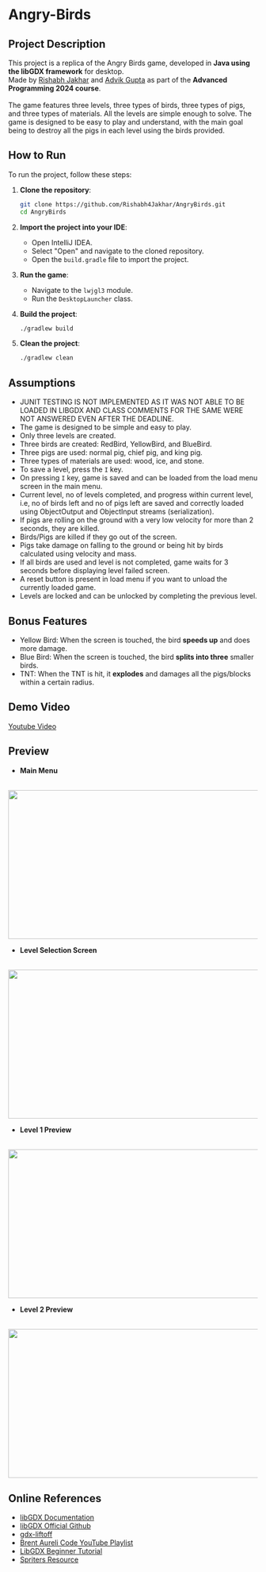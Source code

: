 # Angry-Birds

## Project Description

This project is a replica of the Angry Birds game, developed in **Java using the libGDX framework** for desktop. 
<br>
Made by [Rishabh Jakhar](https://github.com/Rishabh4Jakhar/) and [Advik Gupta](https://github.com/NOVA2OP) as part of the **Advanced Programming 2024 course**.
<br><br>
The game features three levels, three types of birds, three types of pigs, and three types of materials. 
All the levels are simple enough to solve. The game is designed to be easy to play and understand, with the main goal being to destroy all the pigs in each level using the birds provided.
## How to Run

To run the project, follow these steps:

1. **Clone the repository**:
    ```sh
    git clone https://github.com/Rishabh4Jakhar/AngryBirds.git
    cd AngryBirds
    ```

2. **Import the project into your IDE**:
    - Open IntelliJ IDEA.
    - Select "Open" and navigate to the cloned repository.
    - Open the `build.gradle` file to import the project.

3. **Run the game**:
    - Navigate to the `lwjgl3` module.
    - Run the `DesktopLauncher` class.

4. **Build the project**:
    ```sh
    ./gradlew build
    ```

5. **Clean the project**:
    ```sh
    ./gradlew clean
    ```


## Assumptions

- JUNIT TESTING IS NOT IMPLEMENTED AS IT WAS NOT ABLE TO BE LOADED IN LIBGDX AND CLASS COMMENTS FOR THE SAME WERE NOT ANSWERED EVEN AFTER THE DEADLINE.
- The game is designed to be simple and easy to play.
- Only three levels are created.
- Three birds are created: RedBird, YellowBird, and BlueBird.
- Three pigs are used: normal pig, chief pig, and king pig. 
- Three types of materials are used: wood, ice, and stone. 
- To save a level, press the `I` key.
- On pressing `I` key, game is saved and can be loaded from the load menu screen in the main menu. 
- Current level, no of levels completed, and progress within current level, i.e, no of birds left and no of pigs left are saved and correctly loaded using ObjectOutput and ObjectInput streams (serialization).
- If pigs are rolling on the ground with a very low velocity for more than 2 seconds, they are killed.
- Birds/Pigs are killed if they go out of the screen.
- Pigs take damage on falling to the ground or being hit by birds calculated using velocity and mass.
- If all birds are used and level is not completed, game waits for 3 seconds before displaying level failed screen.
- A reset button is present in load menu if you want to unload the currently loaded game.
- Levels are locked and can be unlocked by completing the previous level.

## Bonus Features

- Yellow Bird: When the screen is touched, the bird **speeds up** and does more damage.
- Blue Bird: When the screen is touched, the bird **splits into three** smaller birds.
- TNT: When the TNT is hit, it **explodes** and damages all the pigs/blocks within a certain radius.

## Demo Video
[Youtube Video](https://www.youtube.com/watch?v=MskBtYtXlBQ)

## Preview
- **Main Menu**
<br>
<img src="https://github.com/user-attachments/assets/7ace0db9-3ffc-4f40-8c9c-997b2e13b221" height="300" width="533">

- **Level Selection Screen**
<br>
<img src="https://github.com/user-attachments/assets/c1a279c0-6147-4a97-8167-ee4873e09ae3" height="300" width="533">

- **Level 1 Preview**
<br>
<img src="https://github.com/user-attachments/assets/6d2781f3-6512-4680-87e3-897b31dbadac" height="300" width="533">

- **Level 2 Preview**
<br>
<img src="https://github.com/user-attachments/assets/a7017042-7cc8-4181-9515-71c18e395f83" height="300" width="533">


## Online References

- [libGDX Documentation](https://libgdx.com/documentation/)
- [libGDX Official Github](https://github.com/libgdx/libgdx/)
- [gdx-liftoff](https://github.com/libgdx/gdx-liftoff)
- [Brent Aureli Code YouTube Playlist](https://www.youtube.com/watch?v=a8MPxzkwBwo&list=PLZm85UZQLd2SXQzsF-a0-pPF6IWDDdrXt&index=1)
- [LibGDX Beginner Tutorial](https://colourtann.github.io/HelloLibgdx/index.html)
- [Spriters Resource](https://www.spriters-resource.com/search/?q=Angry+Birds)
